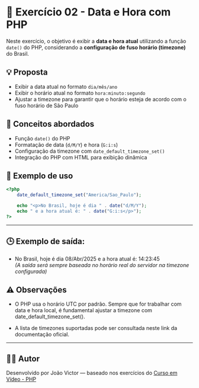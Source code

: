 # 📅 Exercício 02 - Data e Hora com PHP

Neste exercício, o objetivo é exibir a **data e hora atual** utilizando a função `date()` do PHP, considerando a **configuração de fuso horário (timezone)** do Brasil.

## 💡 Proposta

- Exibir a data atual no formato `dia/mês/ano`
- Exibir o horário atual no formato `hora:minuto:segundo`
- Ajustar a timezone para garantir que o horário esteja de acordo com o fuso horário de São Paulo

## 🧠 Conceitos abordados

- Função `date()` do PHP
- Formatação de data (`d/M/Y`) e hora (`G:i:s`)
- Configuração da timezone com `date_default_timezone_set()`
- Integração do PHP com HTML para exibição dinâmica

## 🧪 Exemplo de uso

```php
<?php 
    date_default_timezone_set("America/Sao_Paulo");

    echo "<p>No Brasil, hoje é dia " . date("d/M/Y");
    echo " e a hora atual é: " . date("G:i:s</p>");
?>
```

---

## 🕒 Exemplo de saída:
- No Brasil, hoje é dia 08/Abr/2025 e a hora atual é: 14:23:45   
*(A saída será sempre baseada no horário real do servidor na timezone configurada)*

## ⚠️ Observações
- O PHP usa o horário UTC por padrão. Sempre que for trabalhar com data e hora local, é fundamental ajustar a timezone com date_default_timezone_set().

- A lista de timezones suportadas pode ser consultada neste link da documentação oficial.

---

## 👨‍💻 Autor

Desenvolvido por João Victor — baseado nos exercícios do [Curso em Vídeo - PHP](https://www.youtube.com/playlist?list=PLHz_AreHm4dlFPrCXCmd5g92860x_Pbr_)